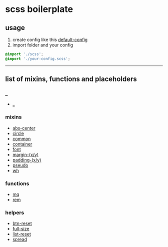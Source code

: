 # scss boilerplate

## usage
1. create config like this [default-config](https://github.com/propellerads/cd-templates/blob/main/scss/default-config.scss)
2. import folder and your config

```scss
@import './scss';
@import './your-config.scss';
```

---
## list of mixins, functions and placeholders

### _
- [_](https://github.com/propellerads/cd-templates/blob/main/scss/src/_/_.md)

### mixins
- [abs-center](https://github.com/propellerads/cd-templates/blob/main/scss/src/mixins/abs-center/abs-center.md)
- [circle](https://github.com/propellerads/cd-templates/blob/main/scss/src/mixins/circle/circle.md)
- [common](https://github.com/propellerads/cd-templates/blob/main/scss/src/mixins/common/common.md)
- [container](https://github.com/propellerads/cd-templates/blob/main/scss/src/mixins/container/container.md)
- [font](https://github.com/propellerads/cd-templates/blob/main/scss/src/mixins/font/font.md)
- [margin-(x/y)](https://github.com/propellerads/cd-templates/blob/main/scss/src/mixins/margin/margin.md)
- [padding-(x/y)](https://github.com/propellerads/cd-templates/blob/main/scss/src/mixins/padding/padding.md)
- [pseudo](https://github.com/propellerads/cd-templates/blob/main/scss/src/mixins/pseudo/pseudo.md)
- [wh](https://github.com/propellerads/cd-templates/blob/main/scss/src/mixins/wh/wh.md)

### functions
- [mq](https://github.com/propellerads/cd-templates/blob/main/scss/src/functions/mq/mq.md)
- [rem](https://github.com/propellerads/cd-templates/blob/main/scss/src/functions/rem/rem.md)

### helpers
- [btn-reset](https://github.com/propellerads/cd-templates/blob/main/scss/src/helpers/btn-reset/btn-reset.md)
- [full-size](https://github.com/propellerads/cd-templates/blob/main/scss/src/helpers/full-size/full-size.md)
- [list-reset](https://github.com/propellerads/cd-templates/blob/main/scss/src/helpers/list-reset/list-reset.md)
- [spread](https://github.com/propellerads/cd-templates/blob/main/scss/src/helpers/spread/spread.md)
